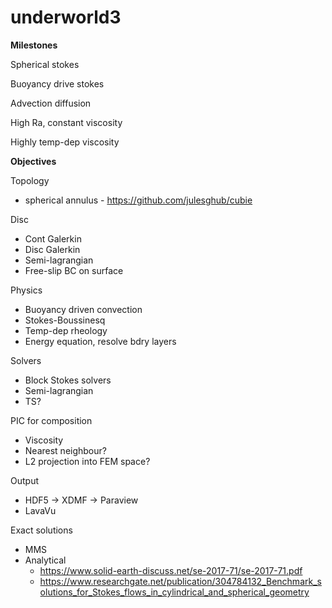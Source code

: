 # underworld3

**Milestones**

Spherical stokes

Buoyancy drive stokes

Advection diffusion

High Ra, constant viscosity

Highly temp-dep viscosity

**Objectives**

Topology 
- spherical annulus - https://github.com/julesghub/cubie

Disc 
- Cont Galerkin
- Disc Galerkin
- Semi-lagrangian
- Free-slip BC on surface

Physics
- Buoyancy driven convection
- Stokes-Boussinesq
- Temp-dep rheology
- Energy equation, resolve bdry layers

Solvers
- Block Stokes solvers
- Semi-lagrangian
- TS?

PIC for composition
- Viscosity
- Nearest neighbour?
- L2 projection into FEM space?

Output
- HDF5 -> XDMF -> Paraview
- LavaVu

Exact solutions
- MMS
- Analytical 
  - https://www.solid-earth-discuss.net/se-2017-71/se-2017-71.pdf
  - https://www.researchgate.net/publication/304784132_Benchmark_solutions_for_Stokes_flows_in_cylindrical_and_spherical_geometry

